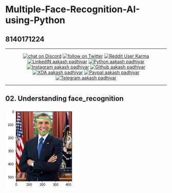 # Multiple-Face-Recognition-AI-using-Python

## 8140171224

***

<p align="center">
<a href="https://discord.gg/QR7uvNaptF">
    <img src="https://img.shields.io/discord/699867525634195528?logo=discord"
        alt="chat on Discord"></a>

<a href="https://twitter.com/intent/follow?screen_name=aakashpadhiyar_">
    <img src="https://img.shields.io/twitter/follow/aakashpadhiyar_?style=social&logo=twitter"
        alt="follow on Twitter"></a>
<a href="https://www.reddit.com/user/aakashpadhiyar">
    <img alt="Reddit User Karma" src="https://img.shields.io/reddit/user-karma/link/aakashpadhiyar?style=social"></a>

<a href="https://www.linkedin.com/in/aakashpadhiyar/">
    <img alt="LinkedIN aakash padhiyar" src="https://img.shields.io/badge/LinkedIn-0077B5?style=for-the-badge&logo=linkedin&logoColor=white"></a>

<a href="https://www.python.org/">
    <img alt="Python aakash padhiyar" src="https://img.shields.io/badge/Python-14354C?style=for-the-badge&logo=python&logoColor=white"></a>


<a href="https://www.instagram.com/aakashpadhiyar_/">
    <img alt="Instagram aakash padhiyar" src="https://img.shields.io/badge/Instagram-E4405F?style=for-the-badge&logo=instagram&logoColor=white"></a>


<a href="https://github.com/aakashpadhiyar">
    <img alt="Github aakash padhiyar" src="https://img.shields.io/badge/GitHub-100000?style=for-the-badge&logo=github&logoColor=white"></a>


<a href="https://forum.xda-developers.com/m/aakashpadhiyar_.11318689/">
    <img alt="XDA aakash padhiyar" src="https://img.shields.io/badge/XDA_Developers-F59812?style=for-the-badge&logo=xda-developers&logoColor=white"></a>


<a href="https://www.paypal.com/paypalme/aakashpadhiyar">
    <img alt="Paypal aakash padhiyar" src="https://img.shields.io/badge/PayPal-00457C?style=for-the-badge&logo=paypal&logoColor=white"></a>

<a href="https://t.me/aakashpadhiyar">
    <img alt="Telegram aakash padhiyar" src="https://img.shields.io/badge/Telegram-2CA5E0?style=for-the-badge&logo=telegram&logoColor=white"></a>
</p>


***


## 02. Understanding face_recognition

![face_box_preview.png](extra/face_box_preview.png)
